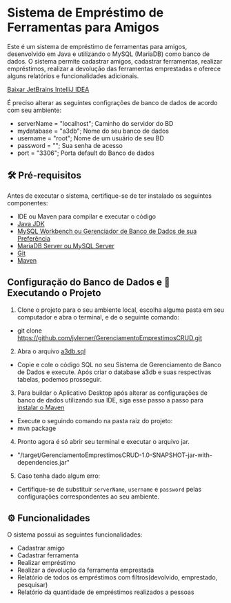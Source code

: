 # Sistema de Empréstimo de Ferramentas para Amigos

Este é um sistema de empréstimo de ferramentas para amigos, desenvolvido em Java e utilizando o MySQL (MariaDB) como banco de dados. O sistema permite cadastrar amigos, cadastrar ferramentas, realizar empréstimos, realizar a devolução das ferramentas emprestadas e oferece alguns relatórios e funcionalidades adicionais.


[Baixar JetBrains IntelliJ IDEA](https://www.jetbrains.com/idea/download/?section=windows)

É preciso alterar as seguintes configrações de banco de dados de acordo com seu ambiente:
- serverName = "localhost";    Caminho do servidor do BD
- mydatabase = "a3db";     Nome do seu banco de dados
- username = "root";       Nome de um usuário de seu BD
- password = "";      Sua senha de acesso
- port = "3306"; Porta default do Banco de dados

## 🛠 Pré-requisitos

Antes de executar o sistema, certifique-se de ter instalado os seguintes componentes:
- IDE ou Maven para compilar e executar o código
- [Java JDK](https://www.oracle.com/java/technologies/javase/jdk22-archive-downloads.html)
- [MySQL Workbench ou Gerenciador de Banco de Dados de sua Preferência](https://dev.mysql.com/downloads/workbench/)
- [MariaDB Server ou MySQL Server](https://mariadb.org/download/?t=mariadb&p=mariadb&r=11.3.2&os=windows&cpu=x86_64&pkg=msi&mirror=fder)
- [Git](https://git-scm.com/downloads)
- [Maven](https://maven.apache.org/download.cgi)

## Configuração do Banco de Dados e 🚀 Executando o Projeto


1. Clone o projeto para o seu ambiente local, escolha alguma pasta em seu computador e abra o terminal, e de o seguinte comando:
- git clone https://github.com/jvlerner/GerenciamentoEmprestimosCRUD.git

   
2. Abra o arquivo [a3db.sql](https://github.com/jvlerner/maven-adm-application/blob/master/a3db.sql)
- Copie e cole o código SQL no seu Sistema de Gerenciamento de Banco de Dados e execute. Após criar o database a3db e suas respectivas tabelas, podemos prosseguir.


3. Para buildar o Aplicativo Desktop após alterar as configurações de banco de dados utilizando sua IDE, siga esse passo a passo para [instalar o Maven](https://maven.apache.org/guides/getting-started/maven-in-five-minutes.html#build-the-project) 
- Execute o seguindo comando na pasta raiz do projeto:
- mvn package

   
4. Pronto agora é só abrir seu terminal e executar o arquivo jar.
- "/target/GerenciamentoEmprestimosCRUD-1.0-SNAPSHOT-jar-with-dependencies.jar"

  
5. Caso tenha dado algum erro:
- Certifique-se de substituir `serverName`, `username` e `password` pelas configurações correspondentes ao seu ambiente.


## ⚙️ Funcionalidades

O sistema possui as seguintes funcionalidades:

- Cadastrar amigo
- Cadastrar ferramenta
- Realizar empréstimo
- Realizar a devolução da ferramenta emprestada
- Relatório de todos os empréstimos com filtros(devolvido, emprestado, pesquisar)
- Relatório da quantidade de empréstimos realizados a pessoas
